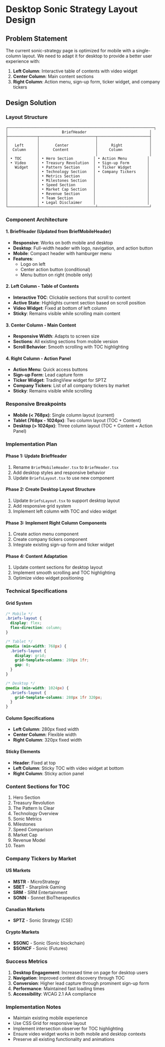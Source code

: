 # Desktop Sonic Strategy Layout Design

## Problem Statement

The current sonic-strategy page is optimized for mobile with a single-column layout. We need to adapt it for desktop to provide a better user experience with:

1. **Left Column**: Interactive table of contents with video widget
2. **Center Column**: Main content sections
3. **Right Column**: Action menu, sign-up form, ticker widget, and company tickers

## Design Solution

### Layout Structure

```
┌─────────────────────────────────────────────────────────────────┐
│                        BriefHeader                            │
├─────────────┬─────────────────────────┬───────────────────────┤
│             │                         │                       │
│   Left      │       Center            │      Right            │
│  Column     │      Content            │     Column            │
│             │                         │                       │
│ • TOC       │ • Hero Section         │ • Action Menu         │
│ • Video     │ • Treasury Revolution  │ • Sign-up Form        │
│   Widget    │ • Pattern Section      │ • Ticker Widget       │
│             │ • Technology Section   │ • Company Tickers     │
│             │ • Metrics Section      │                       │
│             │ • Milestones Section   │                       │
│             │ • Speed Section        │                       │
│             │ • Market Cap Section   │                       │
│             │ • Revenue Section      │                       │
│             │ • Team Section         │                       │
│             │ • Legal Disclaimer     │                       │
└─────────────┴─────────────────────────┴───────────────────────┘
```

### Component Architecture

#### 1. BriefHeader (Updated from BriefMobileHeader)
- **Responsive**: Works on both mobile and desktop
- **Desktop**: Full-width header with logo, navigation, and action button
- **Mobile**: Compact header with hamburger menu
- **Features**: 
  - Logo on left
  - Center action button (conditional)
  - Menu button on right (mobile only)

#### 2. Left Column - Table of Contents
- **Interactive TOC**: Clickable sections that scroll to content
- **Active State**: Highlights current section based on scroll position
- **Video Widget**: Fixed at bottom of left column
- **Sticky**: Remains visible while scrolling main content

#### 3. Center Column - Main Content
- **Responsive Width**: Adapts to screen size
- **Sections**: All existing sections from mobile version
- **Scroll Behavior**: Smooth scrolling with TOC highlighting

#### 4. Right Column - Action Panel
- **Action Menu**: Quick access buttons
- **Sign-up Form**: Lead capture form
- **Ticker Widget**: TradingView widget for SPTZ
- **Company Tickers**: List of all company tickers by market
- **Sticky**: Remains visible while scrolling

### Responsive Breakpoints

- **Mobile (< 768px)**: Single column layout (current)
- **Tablet (768px - 1024px)**: Two column layout (TOC + Content)
- **Desktop (> 1024px)**: Three column layout (TOC + Content + Action Panel)

### Implementation Plan

#### Phase 1: Update BriefHeader
1. Rename `BriefMobileHeader.tsx` to `BriefHeader.tsx`
2. Add desktop styles and responsive behavior
3. Update `BriefsLayout.tsx` to use new component

#### Phase 2: Create Desktop Layout Structure
1. Update `BriefsLayout.tsx` to support desktop layout
2. Add responsive grid system
3. Implement left column with TOC and video widget

#### Phase 3: Implement Right Column Components
1. Create action menu component
2. Create company tickers component
3. Integrate existing sign-up form and ticker widget

#### Phase 4: Content Adaptation
1. Update content sections for desktop layout
2. Implement smooth scrolling and TOC highlighting
3. Optimize video widget positioning

### Technical Specifications

#### Grid System
```css
/* Mobile */
.briefs-layout {
  display: flex;
  flex-direction: column;
}

/* Tablet */
@media (min-width: 768px) {
  .briefs-layout {
    display: grid;
    grid-template-columns: 280px 1fr;
    gap: 0;
  }
}

/* Desktop */
@media (min-width: 1024px) {
  .briefs-layout {
    grid-template-columns: 280px 1fr 320px;
  }
}
```

#### Column Specifications
- **Left Column**: 280px fixed width
- **Center Column**: Flexible width
- **Right Column**: 320px fixed width

#### Sticky Elements
- **Header**: Fixed at top
- **Left Column**: Sticky TOC with video widget at bottom
- **Right Column**: Sticky action panel

### Content Sections for TOC

1. Hero Section
2. Treasury Revolution
3. The Pattern Is Clear
4. Technology Overview
5. Sonic Metrics
6. Milestones
7. Speed Comparison
8. Market Cap
9. Revenue Model
10. Team

### Company Tickers by Market

#### US Markets
- **MSTR** - MicroStrategy
- **SBET** - Sharplink Gaming
- **SRM** - SRM Entertainment
- **SONN** - Sonnet BioTherapeutics

#### Canadian Markets
- **SPTZ** - Sonic Strategy (CSE)

#### Crypto Markets
- **$SONC** - Sonic (Sonic blockchain)
- **$SONCF** - Sonic (Futures)

### Success Metrics

1. **Desktop Engagement**: Increased time on page for desktop users
2. **Navigation**: Improved content discovery through TOC
3. **Conversion**: Higher lead capture through prominent sign-up form
4. **Performance**: Maintained fast loading times
5. **Accessibility**: WCAG 2.1 AA compliance

### Implementation Notes

- Maintain existing mobile experience
- Use CSS Grid for responsive layout
- Implement intersection observer for TOC highlighting
- Ensure video widget works in both mobile and desktop contexts
- Preserve all existing functionality and animations 